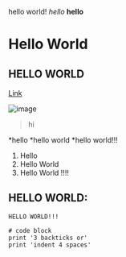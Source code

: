 hello world!
*hello*
**hello**
# Hello World
## HELLO WORLD

[Link](https://vickyc0221.github.io/cse15l-lab-reports/)

![image](https://user-images.githubusercontent.com/97704459/149413119-d4b08222-19a8-4c1b-9985-d65e0ced8451.png)


> hi

*hello
*hello world
*hello world!!!

1. Hello
2. Hello World
3. Hello World !!!!

HELLO WORLD:
---
`HELLO WORLD!!!` 


```
# code block
print '3 backticks or'
print 'indent 4 spaces'
```
